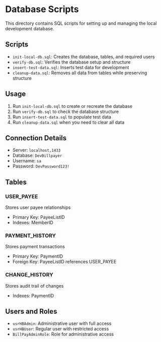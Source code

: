 # Database Scripts

This directory contains SQL scripts for setting up and managing the local development database.

## Scripts

- `init-local-db.sql`: Creates the database, tables, and required users
- `verify-db.sql`: Verifies the database setup and structure
- `insert-test-data.sql`: Inserts test data for development
- `cleanup-data.sql`: Removes all data from tables while preserving structure

## Usage

1. Run `init-local-db.sql` to create or recreate the database
2. Run `verify-db.sql` to check the database structure
3. Run `insert-test-data.sql` to populate test data
4. Run `cleanup-data.sql` when you need to clear all data

## Connection Details

- Server: `localhost,1433`
- Database: `DevBillpayer`
- Username: `sa`
- Password: `DevPassword123!`

## Tables

### USER_PAYEE
Stores user payee relationships
- Primary Key: PayeeListID
- Indexes: MemberID

### PAYMENT_HISTORY
Stores payment transactions
- Primary Key: PaymentID
- Foreign Key: PayeeListID references USER_PAYEE

### CHANGE_HISTORY
Stores audit trail of changes
- Indexes: PaymentID

## Users and Roles

- `usrHBAdmin`: Administrative user with full access
- `usrHBUser`: Regular user with restricted access
- `BillPayAdminRole`: Role for administrative access
